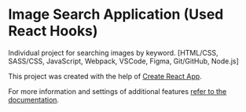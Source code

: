 # Image Search Application (Used React Hooks)

Individual project for searching images by keyword. [HTML/CSS, SASS/CSS,
JavaScript, Webpack, VSCode, Figma, Git/GitHub, Node.js]

This project was created with the help of
[Create React App](https://github.com/facebook/create-react-app).

For more information and settings of additional features
[refer to the documentation](https://facebook.github.io/create-react-app/docs/getting-started).
